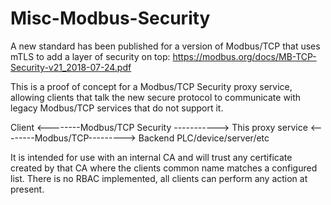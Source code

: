# Misc-Modbus-Security

A new standard has been published for a version of Modbus/TCP that uses mTLS to add a layer of security on top: https://modbus.org/docs/MB-TCP-Security-v21_2018-07-24.pdf

This is a proof of concept for a Modbus/TCP Security proxy service, allowing clients that talk the new secure protocol to communicate with legacy Modbus/TCP services that do not support it. 

Client  <--------Modbus/TCP Security -----------> This proxy service <--------Modbus/TCP---------> Backend PLC/device/server/etc

It is intended for use with an internal CA and will trust any certificate created by that CA where the clients common name matches a configured list.
There is no RBAC implemented, all clients can perform any action at present.
